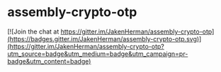 # assembly-crypto-otp

[![Join the chat at https://gitter.im/JakenHerman/assembly-crypto-otp](https://badges.gitter.im/JakenHerman/assembly-crypto-otp.svg)](https://gitter.im/JakenHerman/assembly-crypto-otp?utm_source=badge&utm_medium=badge&utm_campaign=pr-badge&utm_content=badge)

